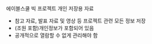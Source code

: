 에이블스쿨 빅 프로젝트 개인 저장용 자료

- 참고 자료, 발표 자료 및 영상 등 프로젝트 관련 모든 정보 저장
- (조원 포함)개인정보가 포함되어 있음
- 공개적으로 열람할 수 없게 관리해야 함